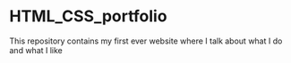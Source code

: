 # HTML_CSS_portfolio
This repository contains my first ever website where I talk about what I do and what I like
